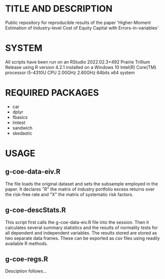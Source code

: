 # TITLE AND DESCRIPTION

Public repository for reproducible results of the paper 'Higher-Moment Estimation of Industry-level Cost of Equity Capital with Errors-in-variables'

# SYSTEM

All scripts have been run on an RStudio 2022.02.3+492 Prairie Trillium Release using R version 4.2.1 installed on a Windows 10 Intel(R) Core(TM) processor i5-4310U CPU 2.00GHz 2.60GHz 64bits x64 system

# REQUIRED PACKAGES

- car
- dplyr
- fbasics
- lmtest
- sandwich
- skedastic

# USAGE

## g-coe-data-eiv.R

The file loads the original dataset and sets the subsample employed in the paper. It declares "R" the matrix of industry portfolio excess returns over the risk-free rate and "X" the matrix of systematic risk factors.

## g-coe-descStats.R

This script first calls the g-coe-data-eiv.R file into the session. Then it calculates several summary statistics and the results of normality tests for all dependent and independent variables. The results stored are stored as two separate data frames. These can be exported as csv files using readily available R methods.

## g-coe-regs.R
Desciption follows...

